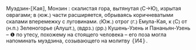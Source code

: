 ---
---

Муэдзин-⟦Кая⟧, Монзин
: скалистая гора, вытянутая ⦅С→Ю⦆, изрытая оврагами; в ⦅юж.⦆ части расширяется, обрываясь коричневатыми скалами вперемежку с луговинами. ⦅Юж.⦆ отрог ⦅г.⦆ Емула-Кая, к ⦅С⦆ от ⦅н.п.⦆ Зеленогорье ⦅Алушт.⦆, ⦅вдрз.⦆ ⦅рр.⦆ Кушень-Узень и Пананьян-Узень – ❶ по утесу, похожему на стоящего человека – его поза могла напоминать муэдзина, созывающего на молитву ⦃И4⦄.
